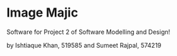 # Image Majic

Software for Project 2 of Software Modelling and Design!

by Ishtiaque Khan, 519585 and Sumeet Rajpal, 574219